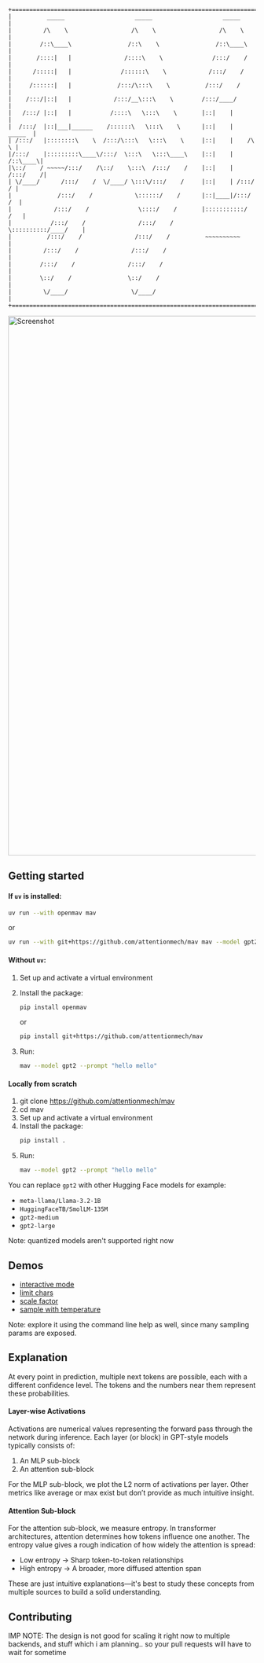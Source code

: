 ```
+===========================================================================+
|          _____                    _____                    _____          |
|         /\    \                  /\    \                  /\    \         |
|        /::\____\                /::\    \                /::\____\        |
|       /::::|   |               /::::\    \              /:::/    /        |
|      /:::::|   |              /::::::\    \            /:::/    /         |
|     /::::::|   |             /:::/\:::\    \          /:::/    /          |
|    /:::/|::|   |            /:::/__\:::\    \        /:::/____/           |
|   /:::/ |::|   |           /::::\   \:::\    \       |::|    |            |
|  /:::/  |::|___|______    /::::::\   \:::\    \      |::|    |     _____  |
| /:::/   |::::::::\    \  /:::/\:::\   \:::\    \     |::|    |    /\    \ |
|/:::/    |:::::::::\____\/:::/  \:::\   \:::\____\    |::|    |   /::\____\|
|\::/    / ~~~~~/:::/    /\::/    \:::\  /:::/    /    |::|    |  /:::/    /|
| \/____/      /:::/    /  \/____/ \:::\/:::/    /     |::|    | /:::/    / |
|             /:::/    /            \::::::/    /      |::|____|/:::/    /  |
|            /:::/    /              \::::/    /       |:::::::::::/    /   |
|           /:::/    /               /:::/    /        \::::::::::/____/    |
|          /:::/    /               /:::/    /          ~~~~~~~~~~          |
|         /:::/    /               /:::/    /                               |
|        /:::/    /               /:::/    /                                |
|        \::/    /                \::/    /                                 |
|         \/____/                  \/____/                                  |
+===========================================================================+
```

<img width="1098" alt="Screenshot" src="https://github.com/user-attachments/assets/0fc919c9-42a5-49d6-8471-2463668799c9" />


## Getting started  

#### If `uv` is installed:  

```sh
uv run --with openmav mav
```

or 

```sh
uv run --with git+https://github.com/attentionmech/mav mav --model gpt2 --prompt "hello mello"
```  

#### Without `uv`:

1. Set up and activate a virtual environment  
2. Install the package:  
   
   ```sh
   pip install openmav
   ```  
   or

   ```sh
   pip install git+https://github.com/attentionmech/mav
   ```  
3. Run:  
   ```sh
   mav --model gpt2 --prompt "hello mello"
   ```

#### Locally from scratch

1. git clone https://github.com/attentionmech/mav  
2. cd mav
3. Set up and activate a virtual environment  
4. Install the package:  
   ```sh
   pip install .
   ```  
5. Run:  
   ```sh
   mav --model gpt2 --prompt "hello mello"
   ```


You can replace `gpt2` with other Hugging Face models for example:  
- `meta-llama/Llama-3.2-1B`  
- `HuggingFaceTB/SmolLM-135M` 
- `gpt2-medium`
- `gpt2-large`

Note: quantized models aren't supported right now

## Demos

- [interactive mode](https://x.com/attentionmech/status/1905732784314081511)
- [limit chars](https://x.com/attentionmech/status/1905760510445850709)
- [scale factor](https://x.com/attentionmech/status/1905756260370165786)
- [sample with temperature](https://x.com/attentionmech/status/1905886861245259857)

Note: explore it using the command line help as well, since many sampling params are exposed.

## Explanation

At every point in prediction, multiple next tokens are possible, each with a different confidence level. The tokens and the numbers near them represent these probabilities.  

#### Layer-wise Activations 

Activations are numerical values representing the forward pass through the network during inference. Each layer (or block) in GPT-style models typically consists of:  
1. An MLP sub-block  
2. An attention sub-block  

For the MLP sub-block, we plot the L2 norm of activations per layer. Other metrics like average or max exist but don’t provide as much intuitive insight.  

#### Attention Sub-block  

For the attention sub-block, we measure entropy. In transformer architectures, attention determines how tokens influence one another. The entropy value gives a rough indication of how widely the attention is spread:  
- Low entropy → Sharp token-to-token relationships  
- High entropy → A broader, more diffused attention span  

These are just intuitive explanations—it's best to study these concepts from multiple sources to build a solid understanding.

## Contributing

IMP NOTE: The design is not good for scaling it right now to multiple backends, and stuff which i am planning.. so your pull requests will have to wait for sometime
